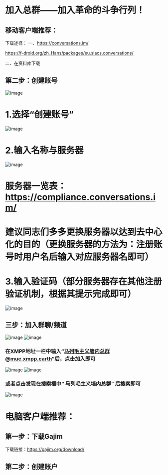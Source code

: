 # 加入总群——加入革命的斗争行列！
## 移动客户端推荐：
下载途径：
一、https://conversations.im/

https://f-droid.org/zh_Hans/packages/eu.siacs.conversations/

二、在资料库下载
## 第二步：创建账号
![image](https://github.com/mlm1966/mlm1966.github.io/blob/main/files/图片/教程1k.jpg)



# 1.选择“创建账号”

![image](https://github.com/mlm1966/mlm1966.github.io/blob/main/files/图片/教程2.1.1.jpg)


# 2.输入名称与服务器


![image](https://github.com/mlm1966/mlm1966.github.io/blob/main/files/图片/教程2.2k.jpg)
# 服务器一览表：https://compliance.conversations.im/
# 建议同志们多多更换服务器以达到去中心化的目的（更换服务器的方法为：注册账号时用户名后输入对应服务器名即可）


# 3.输入验证码（部分服务器存在其他注册验证机制，根据其提示完成即可）

![image](https://github.com/mlm1966/mlm1966.github.io/blob/main/files/图片/教程4k.jpg)




## 三步：加入群聊/频道
![image](https://github.com/mlm1966/mlm1966.github.io/blob/main/files/图片/教程5k.jpg)
![image](https://github.com/mlm1966/mlm1966.github.io/blob/main/files/图片/教程6k.jpg)
### 在XMPP地址一栏中输入“马列毛主义墙内总群@muc.xmpp.earth”后，点击加入即可
![image](https://github.com/mlm1966/mlm1966.github.io/blob/main/files/图片/教程7k.jpg)
![image](https://github.com/mlm1966/mlm1966.github.io/blob/main/files/图片/教程8k.jpg)
### 或者点击发现在搜索框中“ 马列毛主义墙内总群” 后搜索即可
![image](https://github.com/mlm1966/mlm1966.github.io/blob/main/files/图片/教程9k.jpg)
# 电脑客户端推荐：
## 第一步：下载Gajim
下载链接：https://gajim.org/download/
## 第二步：创建账户

































